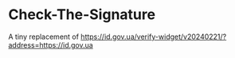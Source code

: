 # Check-The-Signature
A tiny replacement of https://id.gov.ua/verify-widget/v20240221/?address=https://id.gov.ua
